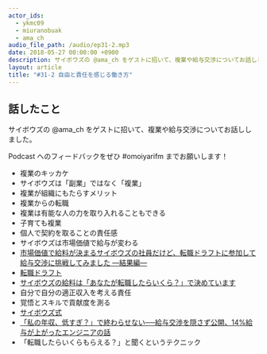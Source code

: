 ```yaml
---
actor_ids:
  - ykmc09
  - miuranobuak
  - ama_ch
audio_file_path: /audio/ep31-2.mp3
date: 2018-05-27 00:00:00 +0900
description: サイボウズの @ama_ch をゲストに招いて、複業や給与交渉についてお話ししました。
layout: article
title: "#31-2 自由と責任を感じる働き方"
---
```


## 話したこと
サイボウズの @ama_ch をゲストに招いて、複業や給与交渉についてお話ししました。

Podcast へのフィードバックをぜひ #omoiyarifm までお願いします！

- 複業のキッカケ
- サイボウズは「副業」ではなく「複業」
- 複業が組織にもたらすメリット
- 複業からの転職
- 複業は有能な人の力を取り入れることもできる
- 子育ても複業
- 個人で契約を取ることの責任感
- サイボウズは市場価値で給与が変わる
- [市場価値で給料が決まるサイボウズの社員だけど、転職ドラフトに参加して給与交渉に挑戦してみました —結果編—](https://www.slideshare.net/ama-ch/ss-88211473)
- [転職ドラフト](https://job-draft.jp/)
- [サイボウズの給料は「あなたが転職したらいくら？」で決めています](https://cybozushiki.cybozu.co.jp/articles/m001020.html)
- 自分で自分の適正収入を考える責任
- 覚悟とスキルで貢献度を測る
- [サイボウズ式](https://cybozushiki.cybozu.co.jp/)
- [「私の年収、低すぎ？」で終わらせない──給与交渉を隠さず公開、14%給与が上がったエンジニアの話](https://cybozushiki.cybozu.co.jp/articles/m001467.html)
- 「転職したらいくらもらえる？」と聞くというテクニック
